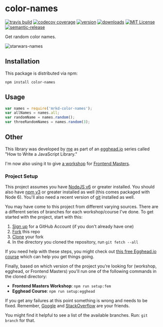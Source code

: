 # color-names

[![travis build](https://img.shields.io/travis/mrkd/color-names.svg?style=flat-square)](https://travis-ci.org/mrkd/color-names) [![codecov coverage](https://img.shields.io/codecov/c/github/kentcdodds/starwars-names.svg?style=flat-square)](https://codecov.io/github/kentcdodds/starwars-names) [![version](https://img.shields.io/npm/v/starwars-names.svg?style=flat-square)](http://npm.im/starwars-names) [![downloads](https://img.shields.io/npm/dm/starwars-names.svg?style=flat-square)](http://npm-stat.com/charts.html?package=starwars-names&from=2015-08-01) [![MIT License](https://img.shields.io/npm/l/starwars-names.svg?style=flat-square)](http://opensource.org/licenses/MIT) [![semantic-release](https://img.shields.io/badge/%20%20%F0%9F%93%A6%F0%9F%9A%80-semantic--release-e10079.svg?style=flat-square)](https://github.com/semantic-release/semantic-release)

Get random color names.

![starwars-names](other/starwars-names.gif)

## Installation

This package is distributed via npm:

```
npm install color-names
```

## Usage

```javascript
var names = require('mrkd-color-names');
var allNames = names.all;
var randomName = names.random();
var threeRandomNames = names.random(3);
```

## Other

This library was developed by [me](https://twitter.com/kentcdodds) as part of an [egghead.io](http://egghead.io/) series called "How to Write a JavaScript Library."

I'm now also using it to give [a workshop](http://kcd.im/fem-oss) for [Frontend Masters](https://frontendmasters.com).

### Project Setup

This project assumes you have [NodeJS v6](http://nodejs.org/) or greater installed. You should also have [npm v3](https://www.npmjs.com/) or greater installed as well (this comes packaged with Node 6). You'll also need a recent version of [git](https://git-scm.com/) installed as well.

You may have come to this project from different varying sources. There are a different series of branches for each workshop/course I've done. To get started with the project, start with this:

1. [Sign up](https://github.com/join) for a GitHub Account (if you don't already have one)
2. [Fork](https://help.github.com/articles/fork-a-repo/) this repo
3. [Clone](https://help.github.com/articles/cloning-a-repository/) your fork
4. In the directory you cloned the repository, run `git fetch --all`

If you need help with these steps, you might check out [this free Egghead.io course](http://kcd.im/pull-request) which can help you get things going.

Finally, based on which version of the project you're looking for (workshop, egghead, or Frontend Masters) you'll run one of the following commands in the cloned directory:

- **Frontend Masters Workshop**: `npm run setup:fem`
- **Egghead Course**: `npm run setup:egghead`

If you get any failures at this point something is wrong and needs to be fixed. Remember, [Google](https://google.com) and [StackOverflow](https://stackoverflow.com) are your friends.

You might find it helpful to see a list of the available branches. Run: `git branch` for that.

